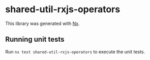 # shared-util-rxjs-operators

This library was generated with [Nx](https://nx.dev).

## Running unit tests

Run `nx test shared-util-rxjs-operators` to execute the unit tests.
